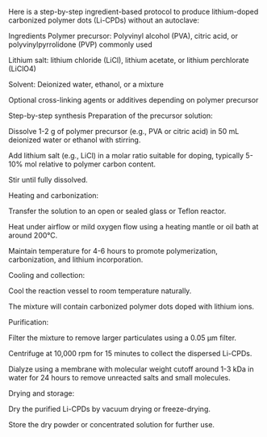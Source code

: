 Here is a step-by-step ingredient-based protocol to produce lithium-doped carbonized polymer dots (Li-CPDs) without an autoclave:

Ingredients
Polymer precursor: Polyvinyl alcohol (PVA), citric acid, or polyvinylpyrrolidone (PVP) commonly used

Lithium salt: lithium chloride (LiCl), lithium acetate, or lithium perchlorate (LiClO4)

Solvent: Deionized water, ethanol, or a mixture

Optional cross-linking agents or additives depending on polymer precursor

Step-by-step synthesis
Preparation of the precursor solution:

Dissolve 1-2 g of polymer precursor (e.g., PVA or citric acid) in 50 mL deionized water or ethanol with stirring.

Add lithium salt (e.g., LiCl) in a molar ratio suitable for doping, typically 5-10% mol relative to polymer carbon content.

Stir until fully dissolved.

Heating and carbonization:

Transfer the solution to an open or sealed glass or Teflon reactor.

Heat under airflow or mild oxygen flow using a heating mantle or oil bath at around 200°C.

Maintain temperature for 4-6 hours to promote polymerization, carbonization, and lithium incorporation.

Cooling and collection:

Cool the reaction vessel to room temperature naturally.

The mixture will contain carbonized polymer dots doped with lithium ions.

Purification:

Filter the mixture to remove larger particulates using a 0.05 μm filter.

Centrifuge at 10,000 rpm for 15 minutes to collect the dispersed Li-CPDs.

Dialyze using a membrane with molecular weight cutoff around 1-3 kDa in water for 24 hours to remove unreacted salts and small molecules.

Drying and storage:

Dry the purified Li-CPDs by vacuum drying or freeze-drying.

Store the dry powder or concentrated solution for further use.
